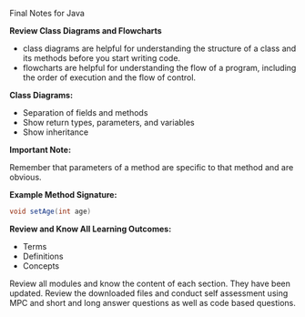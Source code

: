 Final Notes for Java

**Review Class Diagrams and Flowcharts**
 - class diagrams are helpful for understanding the structure of a class and its methods before you start writing code.
 - flowcharts are helpful for understanding the flow of a program, including the order of execution and the flow of control.


**Class Diagrams:**

* Separation of fields and methods
* Show return types, parameters, and variables
* Show inheritance

**Important Note:**

Remember that parameters of a method are specific to that method and are obvious.

**Example Method Signature:**

```java
void setAge(int age)
```

**Review and Know All Learning Outcomes:**

* Terms
* Definitions
* Concepts

Review all modules and know the content of each section.
They have been updated.
Review the downloaded files and conduct self assessment using MPC and short and long answer questions as well as code based questions.

